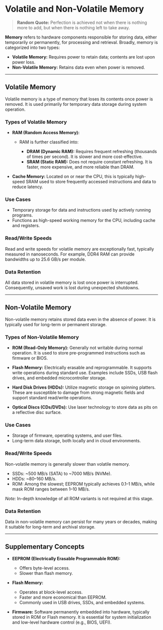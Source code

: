 # Volatile and Non-Volatile Memory

> **Random Quote:** Perfection is achieved not when there is nothing more to add, but when there is nothing left to take away.

**Memory** refers to hardware components responsible for storing data, either temporarily or permanently, for processing and retrieval. Broadly, memory is categorized into two types:

* **Volatile Memory:** Requires power to retain data; contents are lost upon power loss.
* **Non-Volatile Memory:** Retains data even when power is removed.

---

## Volatile Memory

Volatile memory is a type of memory that loses its contents once power is removed. It is used primarily for temporary data storage during system operation.

### Types of Volatile Memory

* **RAM (Random Access Memory):**

  * RAM is further classified into:

    * **DRAM (Dynamic RAM):** Requires frequent refreshing (thousands of times per second). It is slower and more cost-effective.
    * **SRAM (Static RAM):** Does not require constant refreshing. It is faster, more expensive, and more reliable than DRAM.

* **Cache Memory:** Located on or near the CPU, this is typically high-speed SRAM used to store frequently accessed instructions and data to reduce latency.

### Use Cases

* Temporary storage for data and instructions used by actively running programs.
* Functions as high-speed working memory for the CPU, including cache and registers.

### Read/Write Speeds

Read and write speeds for volatile memory are exceptionally fast, typically measured in nanoseconds. For example, DDR4 RAM can provide bandwidths up to 25.6 GB/s per module.

### Data Retention

All data stored in volatile memory is lost once power is interrupted. Consequently, unsaved work is lost during unexpected shutdowns.

---

## Non-Volatile Memory

Non-volatile memory retains stored data even in the absence of power. It is typically used for long-term or permanent storage.

### Types of Non-Volatile Memory

* **ROM (Read-Only Memory):** Generally not writable during normal operation. It is used to store pre-programmed instructions such as firmware or BIOS.

* **Flash Memory:** Electrically erasable and reprogrammable. It supports write operations during standard use. Examples include SSDs, USB flash drives, and embedded microcontroller storage.

* **Hard Disk Drives (HDDs):** Utilize magnetic storage on spinning platters. These are susceptible to damage from strong magnetic fields and support standard read/write operations.

* **Optical Discs (CDs/DVDs):** Use laser technology to store data as pits on a reflective disc surface.

### Use Cases

* Storage of firmware, operating systems, and user files.
* Long-term data storage, both locally and in cloud environments.

### Read/Write Speeds

Non-volatile memory is generally slower than volatile memory.

* SSDs: \~500 MB/s (SATA) to \~7000 MB/s (NVMe).
* HDDs: \~80–160 MB/s.
* ROM: Among the slowest; EEPROM typically achieves 0.1–1 MB/s, while mask ROM ranges between 1–10 MB/s.

*Note:* In-depth knowledge of all ROM variants is not required at this stage.

### Data Retention

Data in non-volatile memory can persist for many years or decades, making it suitable for long-term and archival storage.

---

## Supplementary Concepts

* **EEPROM (Electrically Erasable Programmable ROM):**

  * Offers byte-level access.
  * Slower than flash memory.

* **Flash Memory:**

  * Operates at block-level access.
  * Faster and more economical than EEPROM.
  * Commonly used in USB drives, SSDs, and embedded systems.

* **Firmware:** Software permanently embedded into hardware, typically stored in ROM or Flash memory. It is essential for system initialization and low-level hardware control (e.g., BIOS, UEFI).